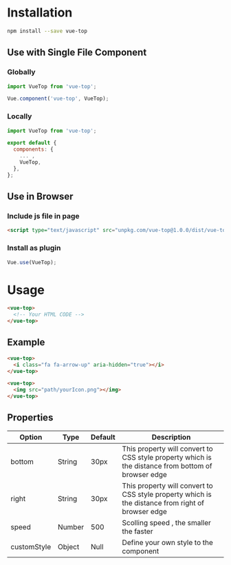 # Installation

```bash
npm install --save vue-top
```

## Use with Single File Component

### Globally

```js
import VueTop from 'vue-top';

Vue.component('vue-top', VueTop);
```

### Locally

```js
import VueTop from 'vue-top';

export default {
  components: {
    ... ,
    VueTop,
  },
};
```

## Use in Browser

### Include js file in page

```html
<script type="text/javascript" src="unpkg.com/vue-top@1.0.0/dist/vue-top.min.js"></script>
```

### Install as plugin

```js
Vue.use(VueTop);
```

# Usage

```html
<vue-top>
  <!-- Your HTML CODE -->
</vue-top>
```

## Example

```html
<vue-top>
  <i class="fa fa-arrow-up" aria-hidden="true"></i>
</vue-top>
```

```html
<vue-top>
  <img src="path/yourIcon.png"></img>
</vue-top>
```

## Properties

| Option      | Type   | Default | Description                                                                                        |
| ----------- | ------ | ------- | -------------------------------------------------------------------------------------------------- |
| bottom      | String | 30px    | This property will convert to CSS style property which is the distance from bottom of browser edge |
| right       | String | 30px    | This property will convert to CSS style property which is the distance from right of browser edge  |
| speed       | Number | 500     | Scolling speed , the smaller the faster                                                            |
| customStyle | Object | Null    | Define your own style to the component                                                             |
